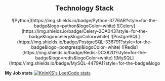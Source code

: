 <p align="center">
 
</p align="center">

<h2 align="center">Technology Stack</h2>

<p align="center">
![Python](https://img.shields.io/badge/Python-3776AB?style=for-the-badge&logo=python&logoColor=white)
![Celery](https://img.shields.io/badge/Celery-2CA043?style=for-the-badge&logo=celery&logoColor=white)
![PostgreSQL](https://img.shields.io/badge/PostgreSQL-336791?style=for-the-badge&logo=postgresql&logoColor=white)
![Redis](https://img.shields.io/badge/Redis-DC382D?style=for-the-badge&logo=redis&logoColor=white)
![MySQL](https://img.shields.io/badge/MySQL-4479A1?style=for-the-badge&logo
</p>


<b>My Job stats</b>
[![KnlnKS's LeetCode stats](https://leetcode-stats-six.vercel.app/api?username=leabrun&theme=dark)](https://github.com/KnlnKS/leetcode-stats)
